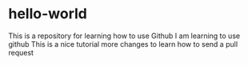 # hello-world
This is a repository for learning how to use Github
I am learning to use github
This is a nice tutorial
more changes to learn how to send a pull request
